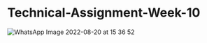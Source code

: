 # Technical-Assignment-Week-10
![WhatsApp Image 2022-08-20 at 15 36 52](https://user-images.githubusercontent.com/107263378/185882053-4d9b7498-742c-4587-ac61-8d9c9635ee58.jpeg)
